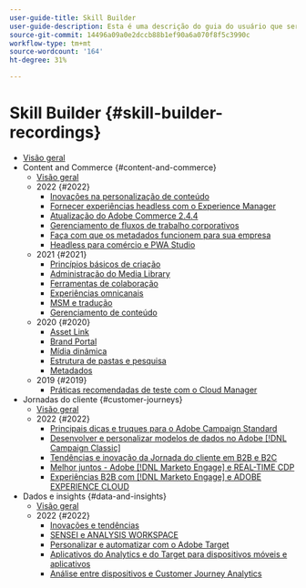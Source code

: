 ```yaml
---
user-guide-title: Skill Builder
user-guide-description: Esta é uma descrição do guia do usuário que será exibida na landing page.
source-git-commit: 14496a09a0e2dccb88b1ef90a6a070f8f5c3990c
workflow-type: tm+mt
source-wordcount: '164'
ht-degree: 31%

---
```



# Skill Builder {#skill-builder-recordings}

+ [Visão geral](overview.md)
+ Content and Commerce {#content-and-commerce}
   + [Visão geral](content-and-commerce/overview.md)
   + 2022 {#2022}
      + [Inovações na personalização de conteúdo](content-and-commerce/2022/content-perosonalization.md)
      + [Fornecer experiências headless com o Experience Manager](content-and-commerce/2022/headless.md)
      + [Atualização do Adobe Commerce 2.4.4](content-and-commerce/2022/commerce-upgrade.md)
      + [Gerenciamento de fluxos de trabalho corporativos](content-and-commerce/2022/workflow.md)
      + [Faça com que os metadados funcionem para sua empresa](content-and-commerce/2022/metadata.md)
      + [Headless para comércio e PWA Studio](content-and-commerce/2022/headless-pwa.md)
   + 2021 {#2021}
      + [Princípios básicos de criação](content-and-commerce/2021/authoring-fundamentals.md)
      + [Administração do Media Library](content-and-commerce/2021/media-library-administration.md)
      + [Ferramentas de colaboração](content-and-commerce/2021/collaboration-tools.md)
      + [Experiências omnicanais](content-and-commerce/2021/omnichannel-experiences.md)
      + [MSM e tradução](content-and-commerce/2021/multi-site-management-web-translation.md)
      + [Gerenciamento de conteúdo](content-and-commerce/2021/traditional-headless-content-management.md)
   + 2020 {#2020}
      + [Asset Link](content-and-commerce/2020/asset-link.md)
      + [Brand Portal](content-and-commerce/2020/brand-portal.md)
      + [Mídia dinâmica](content-and-commerce/2020/dynamic-media.md)
      + [Estrutura de pastas e pesquisa](content-and-commerce/2020/folder-structure-search.md)
      + [Metadados](content-and-commerce/2020/metadata.md)
   + 2019 {#2019}
      + [Práticas recomendadas de teste com o Cloud Manager](content-and-commerce/2019/cloud-manager-testing.md)
+ Jornadas do cliente {#customer-journeys}
   + [Visão geral](customer-journeys/overview.md)
   + 2022 {#2022}
      + [Principais dicas e truques para o Adobe Campaign Standard](customer-journeys/2022/tips-and-tricks.md)
      + [Desenvolver e personalizar modelos de dados no Adobe [!DNL Campaign Classic]](customer-journeys/2022/data-models.md)
      + [Tendências e inovação da Jornada do cliente em B2B e B2C](customer-journeys/2022/keynote.md)
      + [Melhor juntos - Adobe [!DNL Marketo Engage] e REAL-TIME CDP](customer-journeys/2022/b2b-campaigns.md)
      + [Experiências B2B com [!DNL Marketo Engage] e ADOBE EXPERIENCE CLOUD](customer-journeys/2022/b2b-experiences.md)
+ Dados e insights {#data-and-insights}
   + [Visão geral](data-and-insights/overview.md)
   + 2022 {#2022}
      + [Inovações e tendências](data-and-insights/2022/innovations.md)
      + [SENSEI e ANALYSIS WORKSPACE](data-and-insights/2022/sensei.md)
      + [Personalizar e automatizar com o Adobe Target](data-and-insights/2022/personalize.md)
      + [Aplicativos do Analytics e do Target para dispositivos móveis e aplicativos](data-and-insights/2022/mobile-and-apps.md)
      + [Análise entre dispositivos e Customer Journey Analytics](data-and-insights/2022/cross-device-analytics.md)

<!--    + [Adobe Campaign Classic V7 vs V8](customer-journeys/2022/classic-v7-vs-v8.md) -->
